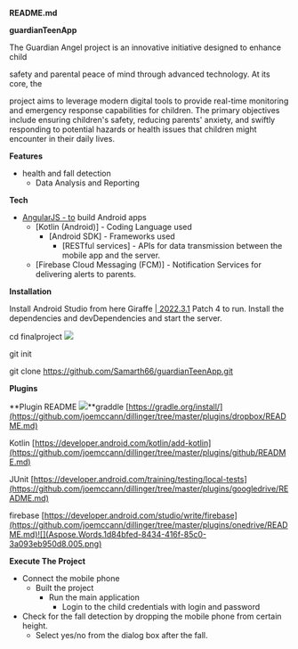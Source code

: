 ﻿**README.md**

**guardianTeenApp**

The Guardian Angel project is an innovative initiative designed to enhance child

safety and parental peace of mind through advanced technology. At its core, the

project aims to leverage modern digital tools to provide real-time monitoring and emergency response capabilities for children. The primary objectives include ensuring children's safety, reducing parents' anxiety, and swiftly responding to potential hazards or health issues that children might encounter in their daily lives.

**Features**

- health and fall detection
  - Data Analysis and Reporting

**Tech**

- [AngularJS - to](http://angularjs.org/) build Android apps
  - [Kotlin (Android)] - Coding Language used
    - [Android SDK] - Frameworks used
      - [RESTful services] - APIs for data transmission between the mobile app and the server.
  - [Firebase Cloud Messaging (FCM)] - Notification Services for delivering alerts to parents.

**Installation**

Install Android Studio from here Giraffe |[ 2022.3.1](https://developer.android.com/studio/install) Patch 4 to run. Install the dependencies and devDependencies and start the server.

cd finalproject ![](Aspose.Words.1d84bfed-8434-416f-85c0-3a093eb950d8.003.png)

git init 

git clone https://github.com/Samarth66/guardianTeenApp.git

**Plugins**

**Plugin README ![](Aspose.Words.1d84bfed-8434-416f-85c0-3a093eb950d8.004.png)**graddle [https://gradle.org/install/](https://github.com/joemccann/dillinger/tree/master/plugins/dropbox/README.md)

Kotlin [https://developer.android.com/kotlin/add-kotlin](https://github.com/joemccann/dillinger/tree/master/plugins/github/README.md)

JUnit [https://developer.android.com/training/testing/local-tests](https://github.com/joemccann/dillinger/tree/master/plugins/googledrive/README.md)

firebase [https://developer.android.com/studio/write/firebase](https://github.com/joemccann/dillinger/tree/master/plugins/onedrive/README.md)![](Aspose.Words.1d84bfed-8434-416f-85c0-3a093eb950d8.005.png)

**Execute The Project**

- Connect the mobile phone
  - Built the project
    - Run the main application
      - Login to the child credentials with login and password
- Check for the fall detection by dropping the mobile phone from certain height.
  - Select yes/no from the dialog box after the fall.
